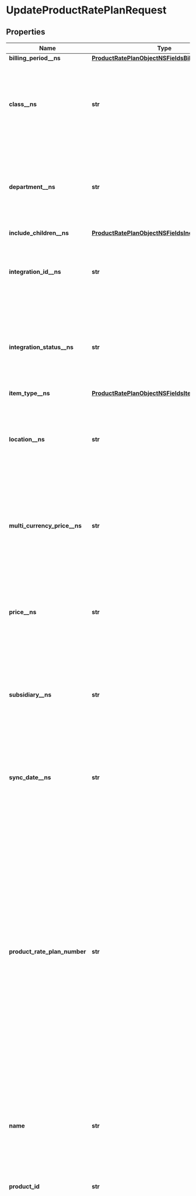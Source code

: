 # UpdateProductRatePlanRequest


## Properties

Name | Type | Description | Notes
------------ | ------------- | ------------- | -------------
**billing_period__ns** | [**ProductRatePlanObjectNSFieldsBillingPeriodNS**](ProductRatePlanObjectNSFieldsBillingPeriodNS.md) |  | [optional] 
**class__ns** | **str** | Class associated with the corresponding item in NetSuite. Only available if you have installed the [Zuora Connector for NetSuite](https://www.zuora.com/connect/app/?appId&#x3D;265).  | [optional] 
**department__ns** | **str** | Department associated with the corresponding item in NetSuite. Only available if you have installed the [Zuora Connector for NetSuite](https://www.zuora.com/connect/app/?appId&#x3D;265).  | [optional] 
**include_children__ns** | [**ProductRatePlanObjectNSFieldsIncludeChildrenNS**](ProductRatePlanObjectNSFieldsIncludeChildrenNS.md) |  | [optional] 
**integration_id__ns** | **str** | ID of the corresponding object in NetSuite. Only available if you have installed the [Zuora Connector for NetSuite](https://www.zuora.com/connect/app/?appId&#x3D;265).  | [optional] 
**integration_status__ns** | **str** | Status of the product rate plan&#39;s synchronization with NetSuite. Only available if you have installed the [Zuora Connector for NetSuite](https://www.zuora.com/connect/app/?appId&#x3D;265).  | [optional] 
**item_type__ns** | [**ProductRatePlanObjectNSFieldsItemTypeNS**](ProductRatePlanObjectNSFieldsItemTypeNS.md) |  | [optional] 
**location__ns** | **str** | Location associated with the corresponding item in NetSuite. Only available if you have installed the [Zuora Connector for NetSuite](https://www.zuora.com/connect/app/?appId&#x3D;265).  | [optional] 
**multi_currency_price__ns** | **str** | Multi-currency price associated with the corresponding item in NetSuite. Only available if you have installed the [Zuora Connector for NetSuite](https://www.zuora.com/connect/app/?appId&#x3D;265).  | [optional] 
**price__ns** | **str** | Price associated with the corresponding item in NetSuite. Only available if you have installed the [Zuora Connector for NetSuite](https://www.zuora.com/connect/app/?appId&#x3D;265).  | [optional] 
**subsidiary__ns** | **str** | Subsidiary associated with the corresponding item in NetSuite. Only available if you have installed the [Zuora Connector for NetSuite](https://www.zuora.com/connect/app/?appId&#x3D;265).  | [optional] 
**sync_date__ns** | **str** | Date when the product rate plan was synchronized with NetSuite. Only available if you have installed the [Zuora Connector for NetSuite](https://www.zuora.com/connect/app/?appId&#x3D;265).  | [optional] 
**product_rate_plan_number** | **str** | The natural key of the product rate plan.   For existing Product Rate Plan objects that are created before this field is introduced, this field will be null. Use this field to specify a value for only these objects. Zuora also provides a tool to help you automatically backfill this field with tenant ID for your existing product catalog. If you want to use this backfill tool, contact [Zuora Global Support](https://support.zuora.com/).  **Note**: This field is only available if you set the &#x60;X-Zuora-WSDL-Version&#x60; request header to &#x60;133&#x60; or later.  | [optional] 
**name** | **str** | The name of the product rate plan. The name doesn&#39;t have to be unique in a Product Catalog, but the name has to be unique within a product.  | [optional] 
**product_id** | **str** | The ID of the product that contains the product rate plan.  | [optional] 
**active_currencies** | **List[str]** | A list of 3-letter currency codes representing active currencies for the product rate plan. Use a comma to separate each currency code.  If the request body contains this field, the value of this field must contain the desired list of active currencies. The new list can never have more than four differences from the existing list.  This field cannot be used to modify the status of more than four currencies in a single request. For example, in a single request, you can only activate four currencies, or deactivate four currencies, or activate two and deactivate two. Making more than four changes to currencies always requires more than one call.  When specifying this field in the update request, you must provide the full list of active currencies you want, not just incremental changes. For each active currency update, provide the following currencies in the list:  Current active currencies + at most four changes (additions or deletions)  | [optional] 
**description** | **str** | A description of the product rate plan.  | [optional] 
**effective_start_date** | **date** | The date when the product rate plan becomes available and can be subscribed to, in &#x60;yyyy-mm-dd&#x60; format.  | [optional] 
**effective_end_date** | **date** | The date when the product rate plan expires and can&#39;t be subscribed to, in &#x60;yyyy-mm-dd&#x60; format.  | [optional] 
**grade** | **float** | The grade that is assigned for the product rate plan. The value of this field must be a positive integer. The greater the value, the higher the grade.  A product rate plan to be added to a Grading catalog group must have one grade. You can specify a grade for a product rate plan in this request or update the product rate plan individually.  **Notes**:    - To use this field, you must set the &#x60;X-Zuora-WSDL-Version&#x60; request header to &#x60;116&#x60; or later. Otherwise, an error occurs.   - This field is in the **Early Adopter** phase. We are actively soliciting feedback from a small set of early adopters before releasing it as generally available. If you want to join this early adopter program, submit a request at [Zuora Global Support](http://support.zuora.com/).  | [optional] 

## Example

```python
from zuora_sdk.models.update_product_rate_plan_request import UpdateProductRatePlanRequest

# TODO update the JSON string below
json = "{}"
# create an instance of UpdateProductRatePlanRequest from a JSON string
update_product_rate_plan_request_instance = UpdateProductRatePlanRequest.from_json(json)
# print the JSON string representation of the object
print(UpdateProductRatePlanRequest.to_json())

# convert the object into a dict
update_product_rate_plan_request_dict = update_product_rate_plan_request_instance.to_dict()
# create an instance of UpdateProductRatePlanRequest from a dict
update_product_rate_plan_request_from_dict = UpdateProductRatePlanRequest.from_dict(update_product_rate_plan_request_dict)
```
[[Back to Model list]](../README.md#documentation-for-models) [[Back to API list]](../README.md#documentation-for-api-endpoints) [[Back to README]](../README.md)


